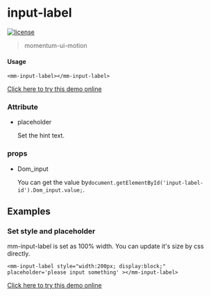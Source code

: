 <!-- 
---
date: 2020/4/27 14:00:00
---
-->
# input-label

[![license](https://img.shields.io/github/license/momentum-design/momentum-ui.svg?color=blueviolet)](https://github.com/momentum-design/momentum-ui/blob/master/charts/LICENSE)

> momentum-ui-motion

#### Usage

```
<mm-input-label></mm-input-label>
```

<!--@
<iframe height="170" style="width: 100%;" scrolling="no" title="input-label-default" src="https://codepen.io/arthusliang/embed/KKdmqPQ?height=170&theme-id=light&default-tab=result" frameborder="no" allowtransparency="true" allowfullscreen="true" loading="lazy">
  See the Pen <a href='https://codepen.io/arthusliang/pen/KKdmqPQ'>input-label-default</a> by Arthus
  (<a href='https://codepen.io/arthusliang'>@arthusliang</a>) on <a href='https://codepen.io'>CodePen</a>.
</iframe>
@-->

[Click here to try this demo online](https://codepen.io/arthusliang/pen/KKdmqPQ)

### Attribute

+ placeholder

	Set the hint text.
	
### props

+ Dom_input
	
	You can get the value by```document.getElementById('input-label-id').Dom_input.value;```.

## Examples

### Set style and placeholder

mm-input-label is set as 100% width. You can update it's size by css directly.
	
```
<mm-input-label style="width:200px; display:block;" placeholder='please input something' ></mm-input-label>
```

<!--@
<iframe height="163" style="width: 100%;" scrolling="no" title="input-label-placeholder" src="https://codepen.io/arthusliang/embed/oNjWwNN?height=163&theme-id=light&default-tab=result" frameborder="no" allowtransparency="true" allowfullscreen="true" loading="lazy">
  See the Pen <a href='https://codepen.io/arthusliang/pen/oNjWwNN'>input-label-placeholder</a> by Arthus
  (<a href='https://codepen.io/arthusliang'>@arthusliang</a>) on <a href='https://codepen.io'>CodePen</a>.
</iframe>
@-->

[Click here to try this demo online](https://codepen.io/arthusliang/pen/oNjWwNN)

